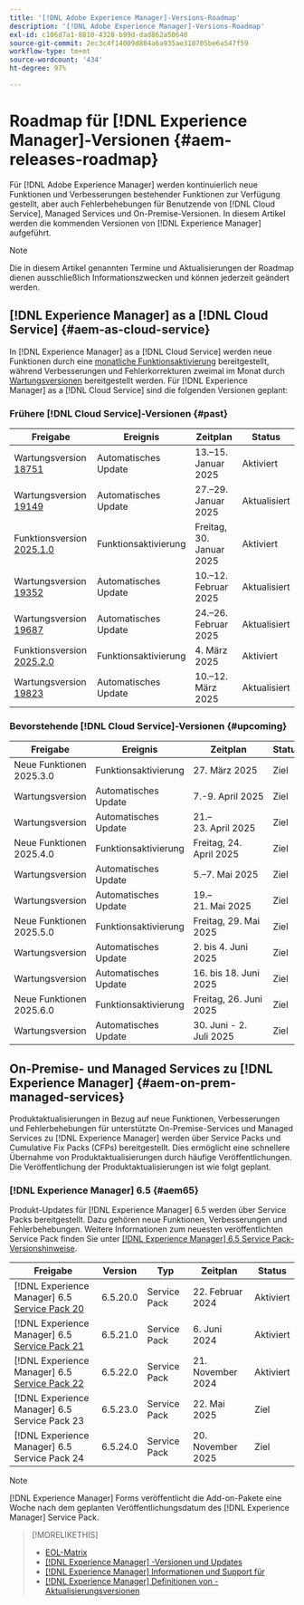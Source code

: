 ```yaml
---
title: '[!DNL Adobe Experience Manager]-Versions-Roadmap'
description: '[!DNL Adobe Experience Manager]-Versions-Roadmap'
exl-id: c106d7a1-8810-4328-b99d-dad862a50640
source-git-commit: 2ec3c4f14009d804a6a935ae310705be6a547f59
workflow-type: tm+mt
source-wordcount: '434'
ht-degree: 97%

---
```



# Roadmap für [!DNL Experience Manager]-Versionen {#aem-releases-roadmap}

Für [!DNL Adobe Experience Manager] werden kontinuierlich neue Funktionen und Verbesserungen bestehender Funktionen zur Verfügung gestellt, aber auch Fehlerbehebungen für Benutzende von [!DNL Cloud Service], Managed Services und On-Premise-Versionen. In diesem Artikel werden die kommenden Versionen von [!DNL Experience Manager] aufgeführt.

>[!NOTE]
>
>Die in diesem Artikel genannten Termine und Aktualisierungen der Roadmap dienen ausschließlich Informationszwecken und können jederzeit geändert werden.

## [!DNL Experience Manager] as a [!DNL Cloud Service] {#aem-as-cloud-service}

In [!DNL Experience Manager] as a [!DNL Cloud Service] werden neue Funktionen durch eine [monatliche Funktionsaktivierung](https://experienceleague.adobe.com/de/docs/experience-manager-cloud-service/content/release-notes/release-notes/release-notes-current) bereitgestellt, während Verbesserungen und Fehlerkorrekturen zweimal im Monat durch [Wartungsversionen](https://experienceleague.adobe.com/de/docs/experience-manager-cloud-service/content/release-notes/maintenance/latest?lang=de) bereitgestellt werden.
Für [!DNL Experience Manager] as a [!DNL Cloud Service] sind die folgenden Versionen geplant:

### Frühere [!DNL Cloud Service]-Versionen {#past}

| Freigabe | Ereignis | Zeitplan | Status |
|---|---|---|---|
| Wartungsversion [18751](https://experienceleague.adobe.com/de/docs/experience-manager-cloud-service/content/release-notes/maintenance/2025/2025-1-0#18751) | Automatisches Update | 13.–15. Januar 2025 | Aktiviert |
| Wartungsversion [19149](https://experienceleague.adobe.com/de/docs/experience-manager-cloud-service/content/release-notes/maintenance/2025/2025-1-0#19149) | Automatisches Update | 27.–29. Januar 2025 | Aktualisiert |
| Funktionsversion [2025.1.0](https://experienceleague.adobe.com/de/docs/experience-manager-cloud-service/content/release-notes/release-notes/2025/release-notes-2025-1-0) | Funktionsaktivierung | Freitag, 30. Januar 2025 | Aktiviert |
| Wartungsversion [19352](https://experienceleague.adobe.com/de/docs/experience-manager-cloud-service/content/release-notes/maintenance/2025/2025-2-0#19352) | Automatisches Update | 10.–12. Februar 2025 | Aktualisiert |
| Wartungsversion [19687](https://experienceleague.adobe.com/de/docs/experience-manager-cloud-service/content/release-notes/maintenance/2025/2025-2-0#19687) | Automatisches Update | 24.–26. Februar 2025 | Aktualisiert |
| Funktionsversion [2025.2.0](https://experienceleague.adobe.com/de/docs/experience-manager-cloud-service/content/release-notes/release-notes/release-notes-current) | Funktionsaktivierung | 4. März 2025 | Aktiviert |
| Wartungsversion [19823](https://experienceleague.adobe.com/de/docs/experience-manager-cloud-service/content/release-notes/maintenance/latest?lang=de) | Automatisches Update | 10.–12. März 2025 | Aktualisiert |

### Bevorstehende [!DNL Cloud Service]-Versionen {#upcoming}

| Freigabe | Ereignis | Zeitplan | Status |
|---|---|---|---|
| Neue Funktionen 2025.3.0 | Funktionsaktivierung | 27. März 2025 | Ziel |
| Wartungsversion | Automatisches Update | 7.-9. April 2025 | Ziel |
| Wartungsversion | Automatisches Update | 21.–23. April 2025 | Ziel |
| Neue Funktionen 2025.4.0 | Funktionsaktivierung | Freitag, 24. April 2025 | Ziel |
| Wartungsversion | Automatisches Update | 5.–7. Mai 2025 | Ziel |
| Wartungsversion | Automatisches Update | 19.–21. Mai 2025 | Ziel |
| Neue Funktionen 2025.5.0 | Funktionsaktivierung | Freitag, 29. Mai 2025 | Ziel |
| Wartungsversion | Automatisches Update | 2. bis 4. Juni 2025 | Ziel |
| Wartungsversion | Automatisches Update | 16. bis 18. Juni 2025 | Ziel |
| Neue Funktionen 2025.6.0 | Funktionsaktivierung | Freitag, 26. Juni 2025 | Ziel |
| Wartungsversion | Automatisches Update | 30. Juni - 2. Juli 2025 | Ziel |

## On-Premise- und Managed Services zu [!DNL Experience Manager] {#aem-on-prem-managed-services}

Produktaktualisierungen in Bezug auf neue Funktionen, Verbesserungen und Fehlerbehebungen für unterstützte On-Premise-Services und Managed Services zu [!DNL Experience Manager] werden über Service Packs und Cumulative Fix Packs (CFPs) bereitgestellt. Dies ermöglicht eine schnellere Übernahme von Produktaktualisierungen durch häufige Veröffentlichungen. Die Veröffentlichung der Produktaktualisierungen ist wie folgt geplant.

### [!DNL Experience Manager] 6.5 {#aem65}

Produkt-Updates für [!DNL Experience Manager] 6.5 werden über Service Packs bereitgestellt. Dazu gehören neue Funktionen, Verbesserungen und Fehlerbehebungen. Weitere Informationen zum neuesten veröffentlichten Service Pack finden Sie unter [[!DNL Experience Manager] 6.5 Service Pack-Versionshinweise](https://experienceleague.adobe.com/de/docs/experience-manager-65/content/release-notes/release-notes).

| Freigabe | Version | Typ | Zeitplan | Status |
|---|---|---|---|---|
| [!DNL Experience Manager] 6.5 [Service Pack 20](https://experienceleague.adobe.com/de/docs/experience-manager-65/content/release-notes/service-pack/6-5-20) | 6.5.20.0 | Service Pack | 22. Februar 2024 | Aktiviert |
| [!DNL Experience Manager] 6.5 [Service Pack 21](https://experienceleague.adobe.com/de/docs/experience-manager-65/content/release-notes/service-pack/6-5-21) | 6.5.21.0 | Service Pack | 6. Juni 2024 | Aktiviert |
| [!DNL Experience Manager] 6.5 [Service Pack 22](https://experienceleague.adobe.com/de/docs/experience-manager-65/content/release-notes/release-notes) | 6.5.22.0 | Service Pack | 21. November 2024 | Aktiviert |
| [!DNL Experience Manager] 6.5 Service Pack 23 | 6.5.23.0 | Service Pack | 22. Mai 2025 | Ziel |
| [!DNL Experience Manager] 6.5 Service Pack 24 | 6.5.24.0 | Service Pack | 20. November 2025 | Ziel |

>[!NOTE]
>
>[!DNL Experience Manager] Forms veröffentlicht die Add-on-Pakete eine Woche nach dem geplanten Veröffentlichungsdatum des [!DNL Experience Manager] Service Pack.

>[!MORELIKETHIS]
>
>* [EOL-Matrix](https://helpx.adobe.com/de/support/programs/eol-matrix.html)
>* [[!DNL Experience Manager] -Versionen und Updates](https://experienceleague.adobe.com/de/docs/experience-manager-release-information/aem-release-updates/aem-releases-updates)
>* [[!DNL Experience Manager] Informationen und Support für](https://experienceleague.adobe.com/de/docs/experience-manager-cloud-service)
>* [[!DNL Experience Manager] Definitionen von -Aktualisierungsversionen](/help/using/update-release-vehicle-definitions.md)
